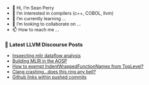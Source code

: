- 👋 Hi, I’m Sean Perry
- 👀 I’m interested in compilers (c++, COBOL, llvm)
- 🌱 I’m currently learning ...
- 💞️ I’m looking to collaborate on ...
- 📫 How to reach me ...

<!---
s66perry/s66perry is a ✨ special ✨ repository because its `README.md` (this file) appears on your GitHub profile.
You can click the Preview link to take a look at your changes.
--->
### 📕 Latest LLVM Discourse Posts

<!-- DISCOURSE-LLVM:START -->
- [Inspecting mlir dataflow analysis](https://discourse.llvm.org/t/inspecting-mlir-dataflow-analysis/75854#post_5)
- [Building MLIR in the AOSP](https://discourse.llvm.org/t/building-mlir-in-the-aosp/75818#post_3)
- [How to exempt IndentWrappedFunctionNames from TopLevel?](https://discourse.llvm.org/t/how-to-exempt-indentwrappedfunctionnames-from-toplevel/75871#post_1)
- [Clang crashing…does this ring any bell?](https://discourse.llvm.org/t/clang-crashing-does-this-ring-any-bell/75826#post_5)
- [Github links within pushed commits](https://discourse.llvm.org/t/github-links-within-pushed-commits/75863#post_3)
<!-- DISCOURSE-LLVM:END -->
